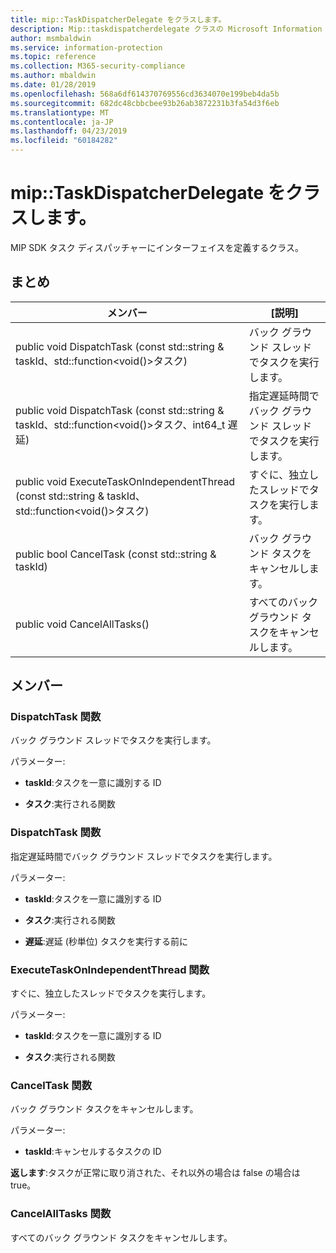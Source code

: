 ```yaml
---
title: mip::TaskDispatcherDelegate をクラスします。
description: Mip::taskdispatcherdelegate クラスの Microsoft Information Protection (MIP) SDK について説明します。
author: msmbaldwin
ms.service: information-protection
ms.topic: reference
ms.collection: M365-security-compliance
ms.author: mbaldwin
ms.date: 01/28/2019
ms.openlocfilehash: 568a6df614370769556cd3634070e199beb4da5b
ms.sourcegitcommit: 682dc48cbbcbee93b26ab3872231b3fa54d3f6eb
ms.translationtype: MT
ms.contentlocale: ja-JP
ms.lasthandoff: 04/23/2019
ms.locfileid: "60184282"
---
```

# <a name="class-miptaskdispatcherdelegate"></a>mip::TaskDispatcherDelegate をクラスします。 
MIP SDK タスク ディスパッチャーにインターフェイスを定義するクラス。
  
## <a name="summary"></a>まとめ
 メンバー                        | [説明]                                
--------------------------------|---------------------------------------------
public void DispatchTask (const std::string & taskId、std::function\<void()\>タスク)  |  バック グラウンド スレッドでタスクを実行します。
public void DispatchTask (const std::string & taskId、std::function\<void()\>タスク、int64_t 遅延)  |  指定遅延時間でバック グラウンド スレッドでタスクを実行します。
public void ExecuteTaskOnIndependentThread (const std::string & taskId、std::function\<void()\>タスク)  |  すぐに、独立したスレッドでタスクを実行します。
public bool CancelTask (const std::string & taskId)  |  バック グラウンド タスクをキャンセルします。
public void CancelAllTasks()  |  すべてのバック グラウンド タスクをキャンセルします。
  
## <a name="members"></a>メンバー
  
### <a name="dispatchtask-function"></a>DispatchTask 関数
バック グラウンド スレッドでタスクを実行します。

パラメーター:  
* **taskId**:タスクを一意に識別する ID 


* **タスク**:実行される関数


  
### <a name="dispatchtask-function"></a>DispatchTask 関数
指定遅延時間でバック グラウンド スレッドでタスクを実行します。

パラメーター:  
* **taskId**:タスクを一意に識別する ID 


* **タスク**:実行される関数 


* **遅延**:遅延 (秒単位) タスクを実行する前に


  
### <a name="executetaskonindependentthread-function"></a>ExecuteTaskOnIndependentThread 関数
すぐに、独立したスレッドでタスクを実行します。

パラメーター:  
* **taskId**:タスクを一意に識別する ID 


* **タスク**:実行される関数


  
### <a name="canceltask-function"></a>CancelTask 関数
バック グラウンド タスクをキャンセルします。

パラメーター:  
* **taskId**:キャンセルするタスクの ID



  
**返します**:タスクが正常に取り消された、それ以外の場合は false の場合は true。
  
### <a name="cancelalltasks-function"></a>CancelAllTasks 関数
すべてのバック グラウンド タスクをキャンセルします。